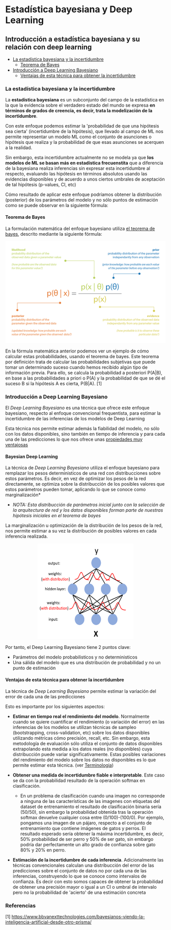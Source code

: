 # Estadística bayesiana y Deep Learning

## Introducción a estadística bayesiana y su relación con deep learning

- [La estadística bayesiana y la incertidumbre](#la-estadistica-bayesiana-y-la-incertidumbre)
  - [Teorema de Bayes](#Teorema-de-bayes)
- [Introducción a Deep Learning Bayesiano](#introduccion-a-deep-learning-bayesiano)
  - [Ventajas de esta técnica para obtener la incertidumbre](#ventajas-de-esta-tecnica-para-obtener-la-incertidumbre)


### La estadística bayesiana y la incertidumbre

La **estadística bayesiana** es un subconjunto del campo de la estadística en la que la evidencia sobre el verdadero estado del mundo se expresa **en términos de grados de creencia, es decir, trata la modelización de la incertidumbre**.

Con este enfoque podemos estimar la 'probabilidad de que una hipótesis sea cierta' (incertidumbre de la hipótesis), que llevado al campo de ML nos permite representar un modelo ML como el conjunto de asunciones o hipótesis que realiza y la probabilidad de que esas asunciones se acerquen a la realidad.

Sin embargo, esta incertidumbre actualmente no se modela ya que **los modelos de ML se basan más en estadística frecuenstita** que a diferencia de la bayesiana realiza inferencias sin expresar esta incertidumbre al respecto, evaluando las hipótesis en términos absolutos usando las evidencias disponibles y de acuerdo a unos ciertos umbrales de aceptación de tal hipótesis (p-values, CI, etc)

Cómo resultado de aplicar este enfoque podríamos obtener la distribución (posterior) de los parámetros del modelo y no sólo puntos de estimación como se puede observar en la siguiente fórmula:

#### Teorema de Bayes

La formulación matemática del enfoque bayesiano utiliza [el teorema de bayes](https://es.wikipedia.org/wiki/Teorema_de_Bayes), descrito mediante la siguiente fórmula:

<p align="center">
  <img src="/docs/assets/formula_bayes.png" />
</p>

En la fórmula matemática anterior podemos ver un ejemplo de cómo calcular estas probabilidades, usando el teorema de bayes. Este teorema por definición trata de calcular las probabilidades subjetivas que puede tomar un determinado suceso cuando hemos recibido algún tipo de información previa. Para ello, se calcula la probabilidad a posteriori P(A|B), en base a las probabilidades a priori o P(A) y la probabilidad de que se dé el suceso B si la hipótesis A es cierta, P(B|A). [1]


### Introducción a Deep Learning Bayesiano
El *Deep Learning Bayesiano* es una técnica que ofrece este enfoque bayesiano, respecto al enfoque convencional frequentista, para estimar la incertidumbre de las inferencias de los modelos de Deep Learning

Esta técnica nos permite estimar además la fiabilidad del modelo, no sólo con los datos disponibles, sino también en tiempo de inferencia y para cada una de las predicciones lo que nos ofrece unas [propiedades muy ventajosas](#why_tecnica)

#### Bayesian Deep Learning

La técnica de *Deep Learning Bayesiano* utiliza el enfoque bayesiano para remplazar los pesos deterministicos de una red con distribucciones sobre estos parámetros. Es decir, en vez de optimizar los pesos de la red directamente, se optimiza sobre la distribucción de los posibles valores que estos parámetros pueden tomar, aplicando lo que se conoce como marginalización*

* *NOTA: Esta distribucción de parámetros inicial junto con la selección de la arquitectura de red y los datos disponibles forman parte de nuestras hipótesis iniciales en el teorema de bayes*

La marginalización u optimización de la distribución de los pesos de la red, nos permite estimar a su vez la distribución de posibles valores en cada inferencia realizada. 

<p align="center">
  <img src="/docs/assets/bayes/bdl.png" width="300" height="300"/>
</p>


Por tanto, el Deep Learning Bayesiano tiene 2 puntos clave:
* Parámetros del modelo probabilisticos y no deterministicos
* Una sálida del modelo que es una distribución de probabilidad y no un punto de estimación

#### Ventajas de esta técnica para obtener la incertidumbre

La técnica de *Deep Learning Bayesiano* permite estimar la variación del error de cada una de las predicciones

Esto es importante por los siguientes aspectos:

- **Estimar en tiempo real el rendimiento del modelo**. Normalmente cuando se quiere cuantificar el rendimiento (o variación del error) en las inferencias de los modelos se utilizan técnicas de sampleo (bootstrapping, cross-validation, etc) sobre los datos disponibles utilizando métricas cómo  precisión, recall, etc. Sin embargo, esta metodología de evaluación sólo utiliza el conjunto de datos disponibles extrapolando esta medida a los datos reales (no disponibles) cuya distribucción puede variar significativamente. Estas posibles variaciones del rendimiento del modelo sobre los datos no disponibles es lo que permite estimar esta técnica. (ver [Terminologia](#conceptos_clave))

- **Obtener una medida de incertidumbre fiable e interpretable**. Este caso se da con la probabilidad resultado de la operación softmax en clasificación.

    - En un problema de clasificación cuando una imagen no corresponde a ninguna de las características de las imagenes con etiquetas del dataset de entrenamiento el resultado de clasificación binaria sería (50/50), sin embargo la probabilidad obtenida tras la operación softmax devuelve cualquier cosa entre (0/100)-(100/0). Por ejemplo, pongamos una imagen de un pájaro, respecto a el conjunto de entrenamiento que contiene imágenes de gatos y perros. El resultado esperado sería obtener la máxima incertidumbre, es decir, 50% probabilidad de ser perro y 50% de ser gato, sin embargo podría dar perfectamente un alto grado de confianza sobre gato 80% y 20% en perro. 

- **Estimación de la incertidumbre de cada inferencia**. Adicionalmente las técnicas convencionales calculan una distribucción del error de las predicciones sobre el conjunto de datos no por cada una de las inferencias, construyendo lo que se conoce como intervalos de confianza. Es decir con esto somos capaces de obtener la probabilidad de obtener una precisión mayor o igual a un CI o umbral de intervalo pero no la probabilidad de 'acierto' de una estimación concreta

### Referencias

[1] https://www.bbvanexttechnologies.com/bayesianos-viendo-la-inteligencia-artificial-desde-otro-prisma/
    
